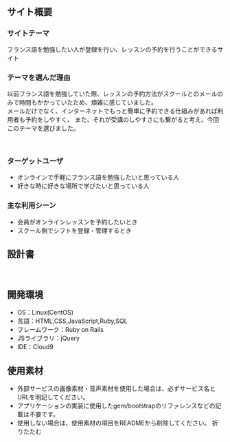 # <!--ここにアプリ名を入力-->
​
## サイト概要
### サイトテーマ
フランス語を勉強したい人が登録を行い、レッスンの予約を行うことができるサイト
​
### テーマを選んだ理由
以前フランス語を勉強していた際、レッスンの予約方法がスクールとのメールのみで時間もかかっていたため、煩雑に感じていました。<br>
メールだけでなく、インターネットでもっと簡単に予約できる仕組みがあれば利用者も予約をしやすく、
また、それが受講のしやすさにも繋がると考え、今回このテーマを選びました。

​
### ターゲットユーザ
* オンラインで手軽にフランス語を勉強したいと思っている人
* 好きな時に好きな場所で学びたいと思っている人
​

### 主な利用シーン
* 会員がオンラインレッスンを予約したいとき
* スクール側でシフトを登録・管理するとき
​

## 設計書
<!--テーマを設定・提出する時点では不要です-->
​

## 開発環境
- OS：Linux(CentOS)
- 言語：HTML,CSS,JavaScript,Ruby,SQL
- フレームワーク：Ruby on Rails
- JSライブラリ：jQuery
- IDE：Cloud9
​

## 使用素材
- 外部サービスの画像素材・音声素材を使用した場合は、必ずサービス名とURLを明記してください。
- アプリケーションの実装に使用したgem/bootstrapのリファレンスなどの記載は不要です。
- 使用しない場合は、使用素材の項目をREADMEから削除してください。
折りたたむ